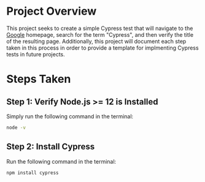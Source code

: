 # Project Overview
This project seeks to create a simple Cypress test that will navigate to the [Google](https://www.google.com/) homepage, search for the term "Cypress", and then verify the title of the resulting page. Additionally, this project will document each step taken in this process in order to provide a template for implmenting Cypress tests in future projects.

# Steps Taken
## Step 1: Verify Node.js >= 12 is Installed
Simply run the following command in the terminal:
```bash
node -v
```

## Step 2: Install Cypress
Run the following command in the terminal:
```bash
npm install cypress
```